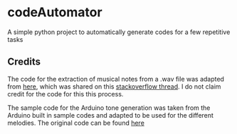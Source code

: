 # codeAutomator
A simple python project to automatically generate codes for a few repetitive tasks

## Credits

The code for the extraction of musical notes from a .wav file was adapted from [here](https://github.com/wesleybowman/misc/blob/master/Stephanie/specgram.py), which was shared on this [stackoverflow thread](https://stackoverflow.com/questions/22226059/finding-notes-in-a-wav-file). I do not claim credit for the code for this this process. 

The sample code for the Arduino tone generation was taken from the Arduino built in sample codes and adapted to be used for the different melodies. The original code can be found [here](https://www.arduino.cc/en/Tutorial/BuiltInExamples/toneMelody)



